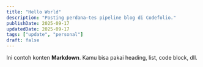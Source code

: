 ```yaml
---
title: "Hello World"
description: "Posting perdana—tes pipeline blog di Codefolio."
publishDate: 2025-09-17
updatedDate: 2025-09-17
tags: ["update", "personal"]
draft: false
---
```


Ini contoh konten **Markdown**. Kamu bisa pakai heading, list, code block, dll.

<!--
Gambar artikel dapat diletakkan di folder yang sama:
- hero: ./hero.jpg
- gambar lain: ./images/photo-1.png, ./images/photo-2.png, dst.

Contoh pakai gambar lokal:
![Ilustrasi](./images/photo-1.png)
-->


